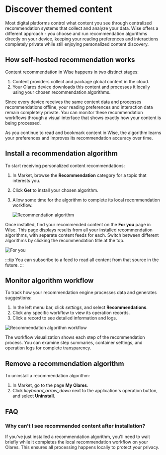 # Discover themed content
Most digital platforms control what content you see through centralized recommendation systems that collect and analyze your data. Wise offers a different approach - you choose and run recommendation algorithms directly on your device, keeping your reading preferences and interactions completely private while still enjoying personalized content discovery.
## How self-hosted recommendation works
Content recommendation in Wise happens in two distinct stages:

1. Content providers collect and package global content in the cloud.
2. Your Olares device downloads this content and processes it locally using your chosen recommendation algorithms.

Since every device receives the same content data and processes recommendations offline, your reading preferences and interaction data remain completely private. You can monitor these recommendation workflows through a visual interface that shows exactly how your content is being processed.

As you continue to read and bookmark content in Wise, the algorithm learns your preferences and improves its recommendation accuracy over time.

## Install a recommendation algorithm
To start receiving personalized content recommendations:

1. In Market, browse the **Recommendation** category for a topic that interests you.
2. Click **Get** to install your chosen algorithm.
3. Allow some time for the algorithm to complete its local recommendation workflow.

   ![Recommendation algorithm](/images/manual/tasks/install-recommendation.png#bordered)

Once installed, find your recommended content on the **For you** page in Wise. This page displays results from all your installed recommendation algorithms, with separate content feeds for each. Switch between different algorithms by clicking the recommendation title at the top.

![For you](/images/manual/tasks/for-you.png#bordered)

:::tip
You can subscribe to a feed to read all content from that source in the future.
:::

## Monitor algorithm workflow
To track how your recommendation engine processes data and generates suggestions:

1. In the left menu bar, click <i class="material-symbols-outlined">settings</i>, and select **Recommendations**.
2. Click any specific workflow to view its operation records.
3. Click a record to see detailed information and logs.

![Recommendation algorithm workflow](/images/manual/tasks/recommendation-algorithm-workflow.png#bordered)

The workflow visualization shows each step of the recommendation process. You can examine step summaries, container settings, and operation logs for complete transparency.

## Remove a recommendation algorithm
To uninstall a recommendation algorithm:

1. In Market, go to the page **My Olares**.
2. Click <i class="material-symbols-outlined">keyboard_arrow_down</i> next to the application's operation button, and select **Uninstall**.

## FAQ

### Why can't I see recommended content after installation?
If you've just installed a recommendation algorithm, you'll need to wait briefly while it completes the local recommendation workflow on your Olares. This ensures all processing happens locally to protect your privacy.